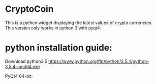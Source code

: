 # CryptoCoin
This is a python widget displaying the latest values of crypto currencies.
This version only works in python 3 with pyqt4.

# python installation guide:
  Download python3.5
  https://www.python.org/ftp/python/3.5.4/python-3.5.4-amd64.exe
  
  
  PyQt4 64-bit:
  

